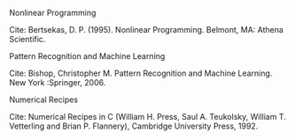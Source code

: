 Nonlinear Programming

Cite: Bertsekas, D. P. (1995). Nonlinear Programming. Belmont, MA: Athena Scientific. 

Pattern Recognition and Machine Learning

Cite: Bishop, Christopher M. Pattern Recognition and Machine Learning. New York :Springer, 2006.

Numerical Recipes

Cite: Numerical Recipes in C (William H. Press, Saul A. Teukolsky, William T. Vetterling and Brian P. Flannery), Cambridge University Press, 1992.
